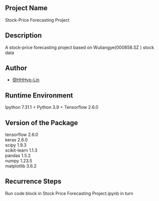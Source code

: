 ## Project Name
Stock-Price Forecasting Project

## Description
A stock-price forecasting project based on Wuliangye(000858.SZ ) stock data

## Author
- [@HHHyp-Lin](https://github.com/HHHyp-Lin)

## Runtime Environment 
Ipython 7.31.1 + Python 3.9 + Tensorflow 2.6.0

## Version of the Package
tensorflow 2.6.0  
keras 2.6.0  
scipy 1.9.3   
scikit-learn 1.1.3  
pandas 1.5.2  
numpy 1.23.5  
matplotlib 3.6.2  

## Recurrence Steps
Run code block in Stock Price Forecasting Project.ipynb in turn
